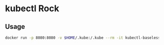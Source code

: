 # kubectl Rock

## Usage

```bash
docker run -p 8080:8080 -v $HOME/.kube:/.kube --rm -it kubectl-baseless:1.32.3 exec kubectl version
```
